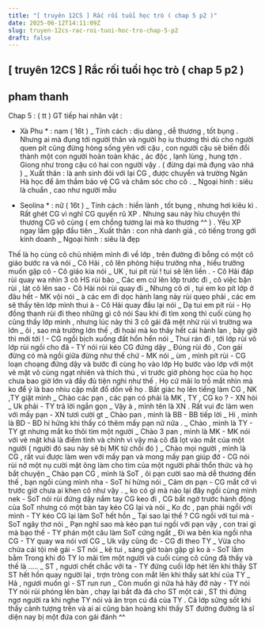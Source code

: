 ```yaml
---
title: "[ truyên 12CS ] Rắc rối tuổi học trò ( chap 5 p2 )"
date: 2025-06-12T14:11:09Z
slug: truyen-12cs-rac-roi-tuoi-hoc-tro-chap-5-p2
draft: false
---
```


## [ truyên 12CS ] Rắc rối tuổi học trò ( chap 5 p2 )

## pham thanh

Chap 5 : ( tt ) 
GT tiếp hai nhân vật : 
* Xà Phu * : nam ( 16t ) 
_ Tính cách : dịu dàng , dễ thương , tốt bụng . Nhưng ai mà đụng tới người thân và người họ iu thương thì dù cho người quen pít cũng đừng hòng sống yên với cậu , con người cậu sẽ biến đổi thành một con người hoàn toàn khác , ác độc , lạnh lùng , hung tợn . Giong như trong cậu có hai con người vậy . ( đừng dại mà đụng vào nhá ) 
_ Xuất thân : là anh sinh đôi với lại CG , được chuyển và trường Ngân Hà học để âm thầm bảo vệ CG và chăm sóc cho cô . 
_ Ngoại hình : siêu là chuẩn , cao như người mẫu 
 
* Seolina * : nữ ( 16t ) 
_ Tính cách : hiền lành , tốt bụng , nhưng hơi kiêu kì . Rất ghét CG vì nghĩ CG quyến rũ XP . Nhưng sau này hỉu chuyện thì thương CG vô cùng ( em chồng tương lai mà ko thương ^^ ) . Yêu XP ngay lầm gặp đầu tiên 
_ Xuất thân : con nhà danh giá , có tiếng trong gới kinh doanh 
_ Ngoại hình : siêu là đẹp 
 
 
Thế là họ cùng cô chủ nhiệm mình đi về lớp , trên đường đi bỗng có một cô giáo bước ra và nói 
_ Cô Hải , cô lên phòng hiệu trưởng nha , hiểu trưởng muốn gặp cô - Cô giáo kia nói 
_ UK , tui pít rùi ! tui sẽ lên liền . - Cô Hải đáp rùi quay wa nhìn 3 cô HS rùi bảo 
_ Các em cứ lên lớp trước đi , cô việc bận rùi , lát cô lên sao - Cô Hải nói rùi quay đi 
_ Nhưng cô ơi , tụi em ko pít lớp ở đâu hết - MK vội nói 
_ à các em đi dọc hành lang này rùi quẹo phải , các em sẽ thấy tên lớp mình thui à - Cô Hải quay đầu lại nói 
_ Dạ tui em pít rùi - Họ đồng thanh rùi đi theo những gì cô nói 
Sau khi đi tìm xong thì cuối cùng họ cũng thấy lớp mình , nhưng lúc này thì 3 cô gái đã mệt nhừ rùi vì trường wa lớn 
_ ôi , sao mà trường lớn thế , đi hoài mà ko thây hết cái hành lan , bây giờ thì mới tới ! - CG ngồi bịch xuống đất hổn hển nói 
_ Thui rán đi , tới lớp rùi vô lớp rùi ngồi cho đã - TY nói rùi kéo CG đứng dậy 
_ Đúng rùi đó , Con gái đừng có mà ngồi giữa đừng như thế chứ - MK nói 
_ ùm , mình pít rùi - CG loạn choạng đứng dậy và bước đi cùng họ vào lớp 
Họ bước vào lớp với một vẻ mặt vô cùng ngạt nhiên và thích thú , vì trước giờ phòng học của họ học chưa bao giờ lớn và đầy đủ tiện nghi như thế . Họ cứ mãi lo trố mắt nhìn mà ko để ý là bao nhiu cặp mắt đổ dồn về họ . Bất giác họ lên tiếng làm CG , NK ,TY giật mình 
_ Chào các pạn , các pạn có phải là MK , TY , CG ko ? - XN hỏi 
_ Uk phải - TY trả lời ngắn gọn 
_ Vậy à , mình tên là XN . Rất vui đc làm wen với mấy pạn - XN tươi cười gt 
_ Chào pan , mình là BB - BB tiếp lời 
_ Hi , mình là BD - BD hí hửng khi thấy có thêm mấy pạn nữ nữa . 
_ Chào , mình là TY - TY gt nhưng mắt ko thôi tìm một người 
_ Chào 3 pan , mình là MK - MK nói với vẻ mặt khá là điềm tỉnh và chính vì vậy mà cô đã lọt vào mắt của một người ( người đó sau này sẽ bị MK từ chối đó ) 
_ Chào mọi người , mình là CG , rất vui được làm wen với mấy pạn và mong mấy pạn giúp đở - CG nói rùi nở một nụ cười mật ông làm cho tim của một người phải thổn thức và họ bắt chuyện 
_ Chào pạn CG , mình là SoT , ôi pạn cười sao mà dễ thương đến thế , bạn ngồi cùng mình nha - SoT hí hửng nói 
_ Cảm ơn pạn - CG mắt cở vì trước giờ chưa ai khen cô như vậy . 
_ ko có gì mà nào lại đây ngồi cùng mình nek - SoT nói rùi đứng dậy nắm tay CG keo đi , CG bất ngờ trước hành động của SoT nhưng có một bàn tay kéo CG lại và nói 
_ Ko đc , pạn phải ngồi với mình - TY kéo CG lại làm SoT hết hồn 
_ Tại sao lại thế ? CG ngồi với tui mà - SoT ngây thơ nói 
_ Pạn nghĩ sao mà kéo pạn tui ngồi với pạn vậy , con trai gì mà bạo thế - TY phán một câu làm SoT cứng ngắt 
_ Đi wa bên kia ngồi nha CG - TY quay wa nói vơí CG 
_ Uk vậy cũng đc - CG đi theo TY 
_ Vừa cho chừa cái tội mê gái - ST nói 
_ kệ tui , sáng giờ toàn gặp gì ko à - SoT lằm bằm 
Trong khi đó TY lo mãi tìm một người và cuối cùng cô cũng đã thấy và thế là .....
_ ST , ngươi chết chắc với ta - TY đứng cuối lớp hét lên khi thấy ST 
ST hết hồn quay người lại , trợn tròng con mắt lên khi thấy sát khí của TY 
_ Hả , ngươi muốn gì - ST run run 
_ Còn muốn gì nữa hả hãy đở này - TY nói 
TY nói rủi phóng lên bàn , chạy lại bắt đà đá cho ST một cái , ST thì đứng ngơ người ra khi nghe TY nói và ăn trọn cú đá của TY . Cả lớp sửng sốt khi thấy cảnh tượng trên và ai ai cũng bàn hoàng khi thấy ST đường đường là sĩ diện nay bị một đứa con gái đánh ^^